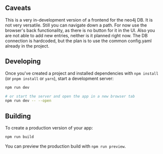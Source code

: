 ## Caveats

This is a very in-development version of a frontend for the neo4j DB. It is not very versatile. Still you can navigate
down a path. For now use the browser's back functionality, as there is no button for it in the UI. Also you are not able
to add new entries, neither is it planned right now. The DB connection is hardcoded, but the plan is to use the common
config.yaml already in the project.

## Developing

Once you've created a project and installed dependencies with `npm install` (or `pnpm install` or `yarn`), start a development server:

```bash
npm run dev

# or start the server and open the app in a new browser tab
npm run dev -- --open
```

## Building

To create a production version of your app:

```bash
npm run build
```

You can preview the production build with `npm run preview`.